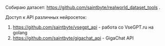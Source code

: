 Собираю датасет: https://github.com/saintbyte/realworld_dataset_tools . 

Доступ к API различных нейросеток:

1. https://github.com/saintbyte/vsegpt_api - работа со VseGPT.ru на golang
2. https://github.com/saintbyte/gigachat_api - GigaChat API 
